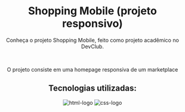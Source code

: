 <header>
  <h1>Shopping Mobile (projeto responsivo)</h1>
<header/>

<p>Conheça o projeto Shopping Mobile, feito como projeto acadêmico no DevClub.</p>
<br>
<p>O projeto consiste em uma homepage responsiva de um marketplace</p>

<h2>Tecnologias utilizadas:</h2>
<img src="https://img.shields.io/badge/HTML5-E34F26?style=for-the-badge&logo=html5&logoColor=white" alt="html-logo"/>
<img src="https://img.shields.io/badge/CSS3-1572B6?style=for-the-badge&logo=css3&logoColor=white" alt="css-logo"/>
